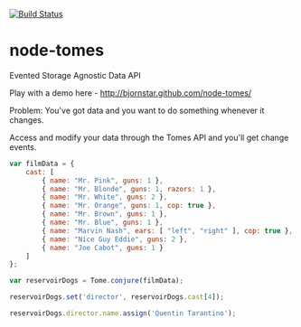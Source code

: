 [![Build Status](https://travis-ci.org/bjornstar/node-tomes.png)](https://travis-ci.org/bjornstar/node-tomes)

node-tomes
=========

Evented Storage Agnostic Data API

Play with a demo here - http://bjornstar.github.com/node-tomes/

Problem: You've got data and you want to do something whenever it changes.

Access and modify your data through the Tomes API and you'll get change events.

```javascript
var filmData = {
	cast: [
		{ name: "Mr. Pink", guns: 1 },
		{ name: "Mr. Blonde", guns: 1, razors: 1 },
		{ name: "Mr. White", guns: 2 },
		{ name: "Mr. Orange", guns: 1, cop: true },
		{ name: "Mr. Brown", guns: 1 },
		{ name: "Mr. Blue", guns: 1 },
		{ name: "Marvin Nash", ears: [ "left", "right" ], cop: true },
		{ name: "Nice Guy Eddie", guns: 2 },
		{ name: "Joe Cabot", guns: 1 }
	]
};

var reservoirDogs = Tome.conjure(filmData);

reservoirDogs.set('director', reservoirDogs.cast[4]);

reservoirDogs.director.name.assign('Quentin Tarantino');
```
